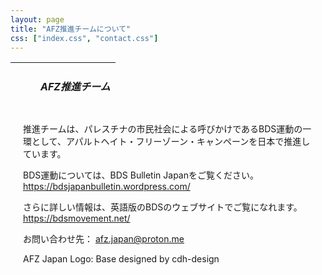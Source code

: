 ```yaml
---
layout: page
title: "AFZ推進チームについて"
css: ["index.css", "contact.css"]
---
```


<table class="afzIcons" style="table-layout: fixed; background-image: url('{{site.baseurl}}/assets/img/top.png'); width: 100%; max-width: 640px; height: 80px;">
  <tr>
    <td><div style="margin-left: 40px"><h5><span class="afz-heading-colored">AFZ推進チーム</span></h5></div></td>
  </tr>
</table>

<div style="padding-left: 20px; padding-right: 20px">

<p>推進チームは、パレスチナの市民社会による呼びかけであるBDS運動の一環として、アパルトヘイト・フリーゾーン・キャンペーンを日本で推進しています。</p>
<p>BDS運動については、BDS Bulletin Japanをご覧ください。<a class="anchor_af404b anchorUnderlineOnHover_af404b" tabindex="0" title="https://bdsjapanbulletin.wordpress.com/" href="https://bdsjapanbulletin.wordpress.com/" target="_blank" rel="noreferrer noopener">https://bdsjapanbulletin.wordpress.com/</a></p>
<p>さらに詳しい情報は、英語版のBDSのウェブサイトでご覧になれます。<a class="anchor_af404b anchorUnderlineOnHover_af404b" tabindex="0" title="https://bdsmovement.net/" href="https://bdsmovement.net/" target="_blank" rel="noreferrer noopener">https://bdsmovement.net/</a></p>
<p>お問い合わせ先： <a href="mailto:afz.japan@proton.me ">afz.japan@proton.me </a></p>
<p>AFZ Japan Logo: Base designed by cdh-design</p>

</div>
